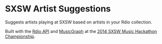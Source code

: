 # SXSW Artist Suggestions

Suggests artists playing at SXSW based on artists in your Rdio collection.

Built with the [Rdio API][rdio-api] and [MusicGraph][music-graph-api] at the [2014 SXSW Music Hackathon Championship][hackthon-link].

[rdio-api]: http://www.rdio.com/developers/
[music-graph-api]: https://developer.musicgraph.com/
[hackthon-link]: http://sxsw.com/music/hackathon
